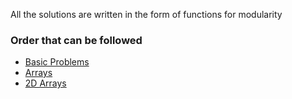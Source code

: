 All the solutions are written in the form of functions for modularity
### Order that can be followed
- [Basic Problems](https://github.com/RohitDhatrak/DS-Algo/tree/main/BasicProblems)
- [Arrays](https://github.com/RohitDhatrak/DS-Algo/tree/main/Arrays)
- [2D Arrays](https://github.com/RohitDhatrak/DS-Algo/tree/main/2dArray)
